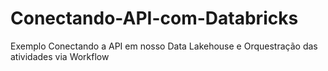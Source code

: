 # Conectando-API-com-Databricks
Exemplo Conectando a API em nosso Data Lakehouse e Orquestração das atividades via Workflow
